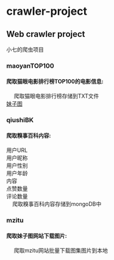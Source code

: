 # crawler-project

<h2>Web crawler project</h2>

小七的爬虫项目</br>
<h3>maoyanTOP100</h3>
  <h4> 爬取猫眼电影排行榜TOP100的电影信息:</h4>
      爬取猫眼电影排行榜存储到TXT文件</br>
  <a href="http://www.mzitu.com/">妹子图</a>    
<h3>qiushiBK </h3>
  <h4>爬取糗事百科内容:</h4>
        用户URL</br>
        用户昵称</br>
        用户性别</br>
        用户年龄</br>
        内容</br>
        点赞数量</br>
        评论数量</br>
      爬取糗事百科内容存储到mongoDB中</br>
      
<h3>mzitu</h3>
 <h4>爬取妹子图网站下载图片:</h4>
      爬取mzitu网站批量下载图集图片到本地</br>
